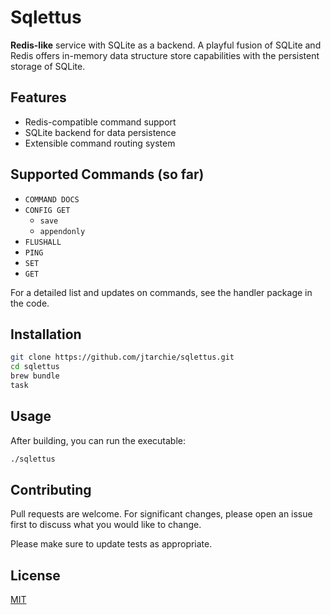 # Sqlettus

**Redis-like** service with SQLite as a backend. A playful fusion of SQLite and
Redis offers in-memory data structure store capabilities with the persistent
storage of SQLite.

## Features

- Redis-compatible command support
- SQLite backend for data persistence
- Extensible command routing system

## Supported Commands (so far)

- `COMMAND DOCS`
- `CONFIG GET`
  - `save`
  - `appendonly`
- `FLUSHALL`
- `PING`
- `SET`
- `GET`

For a detailed list and updates on commands, see the handler package in the
code.

## Installation

```bash
git clone https://github.com/jtarchie/sqlettus.git
cd sqlettus
brew bundle
task
```

## Usage

After building, you can run the executable:

```bash
./sqlettus
```

## Contributing

Pull requests are welcome. For significant changes, please open an issue first
to discuss what you would like to change.

Please make sure to update tests as appropriate.

## License

[MIT](https://choosealicense.com/licenses/mit/)
